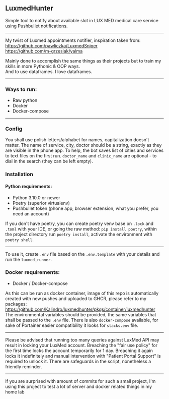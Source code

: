 ## LuxmedHunter

Simple tool to notify about available slot in LUX MED medical care service using Pushbullet notifications.
___
My twist of Luxmed appointments notifier, inspiration taken from:  
https://github.com/pawliczka/LuxmedSniper  
https://github.com/m-grzesiak/yalma

Mainly done to accomplish the same things as their projects but to train my skills in more Pythonic & OOP ways.  
And to use dataframes. I love dataframes.
___
### Ways to run:
- Raw python
- Docker
- Docker-compose
___

### Config
You shall use polish letters/alphabet for names, capitalization doesn't matter. The name of service, city,
doctor should be a string, exactly as they are visible in the phone app. To help, the bot saves list of
cities and services to text files on the first run. `doctor_name` and `clinic_name` are optional - 
to dial in the search (they can be left empty).

### Installation

#### Python requirements:

- Python 3.10.0 or newer
- Poetry (superior virtualenv)
- Pushbullet token (phone app, browser extension, what you prefer, you need an account)

If you don't have poetry, you can create poetry venv base on `.lock` and `.toml` with your IDE, or going the raw
method: `pip install poetry`, within the project directory run `poetry install`, activate the environment with
`poetry shell`.
___
To use it, create `.env` file based on the `.env.template` with your details and run the `luxmed_runner`.

### Docker requirements:

- Docker / Docker-compose

As this can be run as docker container, image of this repo is automatically created with new pushes and uploaded to
GHCR, please refer to my packages:
https://github.com/Kalindro/luxmedhunter/pkgs/container/luxmedhunter  
The environmental variables should be provided, the same variables that shall be passed to the `.env` file.
There is also `docker-compose` available, for sake of Portainer easier compatibility it looks for `stacks.env` file.
___
Please be advised that running too many queries against LuxMed API may result in locking your LuxMed account.
Breaching the "fair use policy" for the first time locks the account temporarily for 1 day. Breaching it
again locks it indefinitely and manual intervention with "Patient Portal Support" is required to unlock it.
There are safeguards in the script, nonetheless a friendly reminder.
___
If you are surprised with amount of commits for such a small project, I'm using this project to test a lot of
server and docker related things in my home lab

